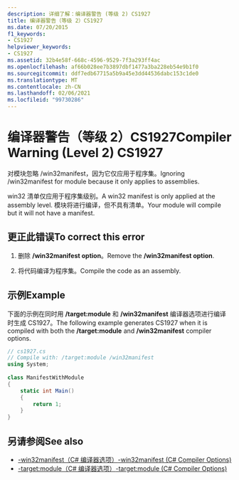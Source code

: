```yaml
---
description: 详细了解：编译器警告 (等级 2) CS1927
title: 编译器警告（等级 2）CS1927
ms.date: 07/20/2015
f1_keywords:
- CS1927
helpviewer_keywords:
- CS1927
ms.assetid: 32b4e58f-668c-4596-9529-7f3a293ff4ac
ms.openlocfilehash: af66b028ee7b3897dbf1477a3ba228eb54e9b1f0
ms.sourcegitcommit: ddf7edb67715a5b9a45e3dd44536dabc153c1de0
ms.translationtype: MT
ms.contentlocale: zh-CN
ms.lasthandoff: 02/06/2021
ms.locfileid: "99730286"
---
```

# <a name="compiler-warning-level-2-cs1927"></a><span data-ttu-id="3cf31-103">编译器警告（等级 2）CS1927</span><span class="sxs-lookup"><span data-stu-id="3cf31-103">Compiler Warning (Level 2) CS1927</span></span>

<span data-ttu-id="3cf31-104">对模块忽略 /win32manifest，因为它仅应用于程序集。</span><span class="sxs-lookup"><span data-stu-id="3cf31-104">Ignoring /win32manifest for module because it only applies to assemblies.</span></span>  
  
 <span data-ttu-id="3cf31-105">win32 清单仅应用于程序集级别。</span><span class="sxs-lookup"><span data-stu-id="3cf31-105">A win32 manifest is only applied at the assembly level.</span></span> <span data-ttu-id="3cf31-106">模块将进行编译，但不具有清单。</span><span class="sxs-lookup"><span data-stu-id="3cf31-106">Your module will compile but it will not have a manifest.</span></span>  
  
## <a name="to-correct-this-error"></a><span data-ttu-id="3cf31-107">更正此错误</span><span class="sxs-lookup"><span data-stu-id="3cf31-107">To correct this error</span></span>  
  
1. <span data-ttu-id="3cf31-108">删除 **/win32manifest option**。</span><span class="sxs-lookup"><span data-stu-id="3cf31-108">Remove the **/win32manifest option**.</span></span>  
  
2. <span data-ttu-id="3cf31-109">将代码编译为程序集。</span><span class="sxs-lookup"><span data-stu-id="3cf31-109">Compile the code as an assembly.</span></span>  
  
## <a name="example"></a><span data-ttu-id="3cf31-110">示例</span><span class="sxs-lookup"><span data-stu-id="3cf31-110">Example</span></span>  

 <span data-ttu-id="3cf31-111">下面的示例在同时用 **/target:module** 和 **/win32manifest** 编译器选项进行编译时生成 CS1927。</span><span class="sxs-lookup"><span data-stu-id="3cf31-111">The following example generates CS1927 when it is compiled with both the **/target:module** and **/win32manifest** compiler options.</span></span>  
  
```csharp  
// cs1927.cs  
// Compile with: /target:module /win32manifest  
using System;  
  
class ManifestWithModule  
{  
    static int Main()  
    {  
        return 1;  
    }  
}  
```  
  
## <a name="see-also"></a><span data-ttu-id="3cf31-112">另请参阅</span><span class="sxs-lookup"><span data-stu-id="3cf31-112">See also</span></span>

- [<span data-ttu-id="3cf31-113">-win32manifest（C# 编译器选项）</span><span class="sxs-lookup"><span data-stu-id="3cf31-113">-win32manifest (C# Compiler Options)</span></span>](../language-reference/compiler-options/win32manifest-compiler-option.md)
- [<span data-ttu-id="3cf31-114">-target:module（C# 编译器选项）</span><span class="sxs-lookup"><span data-stu-id="3cf31-114">-target:module (C# Compiler Options)</span></span>](../language-reference/compiler-options/target-module-compiler-option.md)

